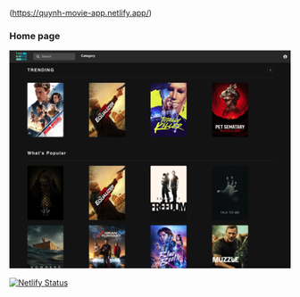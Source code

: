 (https://quynh-movie-app.netlify.app/)

### Home page

![screenshot](/screenshot.png)


[![Netlify Status](https://api.netlify.com/api/v1/badges/d11e4f09-5fdd-4d6c-a019-51c6b44d0bf4/deploy-status)](https://app.netlify.com/sites/quynh-movie-app/deploys)

